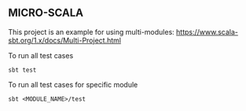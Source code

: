 
## MICRO-SCALA

This project is an example for using multi-modules: 
https://www.scala-sbt.org/1.x/docs/Multi-Project.html

To run all test cases

    sbt test
    
To run all test cases for specific module
    
    sbt <MODULE_NAME>/test
